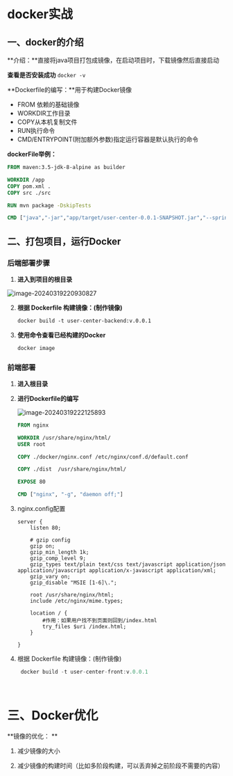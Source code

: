 # docker实战

## 一、docker的介绍

**介绍：**直接将java项目打包成镜像，在启动项目时，下载镜像然后直接启动

**查看是否安装成功**   `docker -v`

**Dockerfile的编写：**用于构建Docker镜像

- FROM 依赖的基础镜像
- WORKDIR工作目录
- COPY从本机复制文件
- RUN执行命令
- CMD/ENTRYPOINT(附加额外参数)指定运行容器是默认执行的命令



**dockerFile举例：** 

```dockerfile
FROM maven:3.5-jdk-8-alpine as builder

WORKDIR /app
COPY pom.xml .
COPY src ./src

RUN mvn package -DskipTests

CMD ["java","-jar","app/target/user-center-0.0.1-SNAPSHOT.jar","--spring.profiles.active=prod"]
```
## 二、打包项目，运行Docker

### 后端部署步骤

1. **进入到项目的根目录**

![image-20240319220930827](https://cdncode.oss-cn-beijing.aliyuncs.com/test/202403192209967.png)

2. **根据 Dockerfile 构建镜像：(制作镜像)**

	```dockerfile
	docker build -t user-center-backend:v.0.0.1
	```

3. **使用命令查看已经构建的Docker**

   ```java
   docker image 
   ```

   

### 前端部署

1. **进入根目录**

2. **进行Dockerfile的编写**

   ![image-20240319222125893](https://cdncode.oss-cn-beijing.aliyuncs.com/test/202403192221083.png)

   ```dockerfile
   FROM nginx
   
   WORKDIR /usr/share/nginx/html/
   USER root
   
   COPY ./docker/nginx.conf /etc/nginx/conf.d/default.conf
   
   COPY ./dist  /usr/share/nginx/html/
   
   EXPOSE 80
   
   CMD ["nginx", "-g", "daemon off;"]
   
   ```

   

3. nginx.config配置

   ```nginx
   server {
       listen 80;
   
       # gzip config
       gzip on;
       gzip_min_length 1k;
       gzip_comp_level 9;
       gzip_types text/plain text/css text/javascript application/json application/javascript application/x-javascript application/xml;
       gzip_vary on;
       gzip_disable "MSIE [1-6]\.";
   
       root /usr/share/nginx/html;
       include /etc/nginx/mime.types;
   
       location / {
           #作用：如果用户找不到页面则回到/index.html
           try_files $uri /index.html;
       }
   
   }
   
   ```

4. 根据 Dockerfile 构建镜像：(制作镜像)

	```java
	 docker build -t user-center-front:v.0.0.1
	```


​      

# 三、Docker优化

**镜像的优化： **

1. 减少镜像的大小

2. 减少镜像的构建时间（比如多阶段构建，可以丢弃掉之前阶段不需要的内容）

